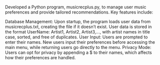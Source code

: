 Developed a Python program, musicrecplus.py, to manage user music preferences and provide tailored recommendations. Key features include:

Database Management: Upon startup, the program loads user data from musicrecplus.txt, creating the file if it doesn’t exist. User data is stored in the format UserName: Artist1, Artist2, Artist3,..., with artist names in title case, sorted, and free of duplicates.
User Input: Users are prompted to enter their names. New users input their preferences before accessing the main menu, while returning users go directly to the menu.
Privacy Mode: Users can opt for privacy by appending a $ to their names, which affects how their preferences are handled.
